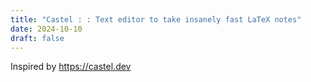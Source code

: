```yaml
---
title: "Castel : : Text editor to take insanely fast LaTeX notes"
date: 2024-10-10
draft: false
---
```


Inspired by https://castel.dev 


